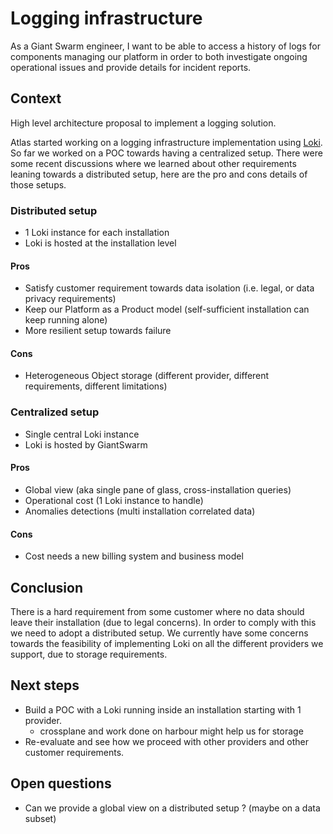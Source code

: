 # Logging infrastructure

As a Giant Swarm engineer, I want to be able to access a history of logs for components managing our platform in order to both investigate ongoing operational issues and provide details for incident reports.

## Context

High level architecture proposal to implement a logging solution.

Atlas started working on a logging infrastructure implementation using [Loki](https://grafana.com/docs/loki/latest/).
So far we worked on a POC towards having a centralized setup.
There were some recent discussions where we learned about other requirements leaning towards a distributed setup, here are the pro and cons details of those setups.

### Distributed setup

* 1 Loki instance for each installation
* Loki is hosted at the installation level

#### Pros

- Satisfy customer requirement towards data isolation (i.e. legal, or data privacy requirements)
- Keep our Platform as a Product model (self-sufficient installation can keep running alone)
- More resilient setup towards failure

#### Cons

- Heterogeneous Object storage (different provider, different requirements, different limitations)

### Centralized setup

* Single central Loki instance
* Loki is hosted by GiantSwarm

#### Pros

- Global view (aka single pane of glass, cross-installation queries)
- Operational cost (1 Loki instance to handle)
- Anomalies detections (multi installation correlated data)

#### Cons

- Cost needs a new billing system and business model

## Conclusion

There is a hard requirement from some customer where no data should leave their installation (due to legal concerns). In order to comply with this we need to adopt a distributed setup.
We currently have some concerns towards the feasibility of implementing Loki on all the different providers we support, due to storage requirements.

## Next steps

- Build a POC with a Loki running inside an installation starting with 1 provider.
  - crossplane and work done on harbour might help us for storage
- Re-evaluate and see how we proceed with other providers and other customer requirements.

## Open questions

- Can we provide a global view on a distributed setup ? (maybe on a data subset)
